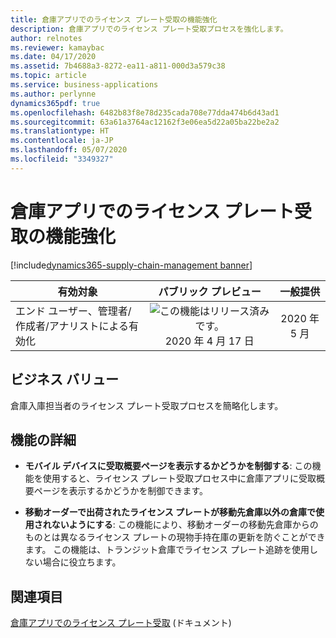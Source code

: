 ```yaml
---
title: 倉庫アプリでのライセンス プレート受取の機能強化
description: 倉庫アプリでのライセンス プレート受取プロセスを強化します。
author: relnotes
ms.reviewer: kamaybac
ms.date: 04/17/2020
ms.assetid: 7b4688a3-8272-ea11-a811-000d3a579c38
ms.topic: article
ms.service: business-applications
ms.author: perlynne
dynamics365pdf: true
ms.openlocfilehash: 6482b83f8e78d235cada708e77dda474b6d43ad1
ms.sourcegitcommit: 63a61a3764ac12162f3e06ea5d22a05ba22be2a2
ms.translationtype: HT
ms.contentlocale: ja-JP
ms.lasthandoff: 05/07/2020
ms.locfileid: "3349327"
---
```

# <a name="license-plate-receiving-enhancements-for-the-warehousing-app"></a>倉庫アプリでのライセンス プレート受取の機能強化
[!include[dynamics365-supply-chain-management banner](../includes/dynamics365-supply-chain-management.md)]

| 有効対象    |  パブリック プレビュー | 一般提供 | 
| ---------- | :----------: |:----------: |
|エンド ユーザー、管理者/作成者/アナリストによる有効化|![この機能はリリース済みです。](/dynamics365-release-plan/media/green-checkmark.png "この機能はリリース済みです。") 2020 年 4 月 17 日| 2020 年 5 月|


## <a name="business-value"></a>ビジネス バリュー
<!-- bv start -->
倉庫入庫担当者のライセンス プレート受取プロセスを簡略化します。
<!-- bv end -->



## <a name="feature-details"></a>機能の詳細
<!--feature detail start -->
- **モバイル デバイスに受取概要ページを表示するかどうかを制御する**: この機能を使用すると、ライセンス プレート受取プロセス中に倉庫アプリに受取概要ページを表示するかどうかを制御できます。

- **移動オーダーで出荷されたライセンス プレートが移動先倉庫以外の倉庫で使用されないようにする**: この機能により、移動オーダーの移動先倉庫からのものとは異なるライセンス プレートの現物手持在庫の更新を防ぐことができます。 この機能は、トランジット倉庫でライセンス プレート追跡を使用しない場合に役立ちます。
<!--feature detail end -->










## <a name="see-also"></a>関連項目

<!--docs start-->
[倉庫アプリでのライセンス プレート受取](https://docs.microsoft.com/dynamics365/supply-chain/warehousing/warehousing-mobile-device-app-license-plate-receiving) (ドキュメント)
<!--docs end-->
